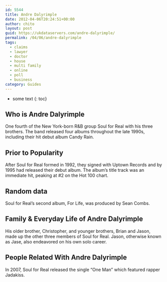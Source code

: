 ```yaml
---
id: 5544
title: Andre Dalyrimple
date: 2012-04-06T20:24:51+00:00
author: chito
layout: post
guid: https://ukdataservers.com/andre-dalyrimple/
permalink: /04/06/andre-dalyrimple
tags:
  - claims
  - lawyer
  - doctor
  - house
  - multi family
  - online
  - poll
  - business
category: Guides
---
```


* some text
{: toc}
          
          
## Who is  Andre Dalyrimple
                  
                  
                  
One fourth of the New York-born R&B group Soul for Real with his three brothers. The band released four albums throughout the late 1990s, including their hit debut album Candy Rain.
                  
                
                
                
## Prior to Popularity 
                  
                  
                  
After Soul for Real formed in 1992, they signed with Uptown Records and by 1995 had released their debut album. The album&#8217;s title track was an immediate hit, peaking at #2 on the Hot 100 chart.
                  
                
                
                
## Random data 
                  
                  
                  
Soul for Real&#8217;s second album, For Life, was produced by Sean Combs.
                  
                
                
                
## Family & Everyday Life of Andre Dalyrimple
                  
                  
                  
His older brother, Christopher, and younger brothers, Brian and Jason, made up the other three members of Soul for Real. Jason, otherwise known as Jase, also endeavored on his own solo career.
                  
                
                
                
## People Related With  Andre Dalyrimple
                  
                  
                  
In 2007, Soul for Real released the single &#8220;One Man&#8221; which featured rapper Jadakiss.
                  
                
              
            
          
          
          
    
    
  
